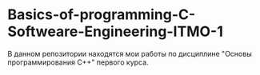 # Basics-of-programming-C-Softweare-Engineering-ITMO-1
В данном репозитории находятся мои работы по дисциплине "Основы программирования C++" первого курса.
